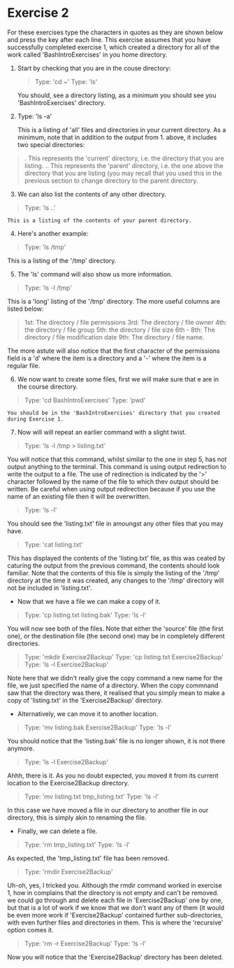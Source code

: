 # Exercise 2

For these exercises type the characters in quotes as they are shown below and press the <Return> key after each line. This exercise assumes that you have successfully completed exercise 1, which created a directory for all of the work called 'BashIntroExercises' in you home directory.

1. Start by checking that you are in the couse directory:

    >    Type: 'cd ~'
    >    Type: 'ls'

    You should, see a directory listing, as a minimum you should see you 'BashIntroExercises' directory.

2. Type: 'ls -a'

    This is a listing of 'all' files and directories in your current directory. As a minimum, note that in addition to the output from 1. above, it includes two special directories:

>    .  This represents the 'current' directory, i.e. the directory that you are listing.
>    .. This represents the 'parent' directory, i.e. the one above the directory that you are listing
       (you may recall that you used this in the previous section to change directory to the parent directory.

3. We can also list the contents of any other directory.

>    Type: 'ls ..'

    This is a listing of the contents of your parent directory.

4. Here's another example:

>    Type: 'ls /tmp'

This is a listing of the '/tmp' directory.

5. The 'ls' command will also show us more information.

>    Type: 'ls -l /tmp'

This is a 'long' listing of the '/tmp' directory. The more useful columns are listed below:
>   1st: The directory / file permissions
>   3rd: The directory / file owner
>   4th: the directory / file group
>   5th: the directory / file size
>   6th - 8th: The directory / file modification date
>   9th: The directory / file name.

The more astute will also notice that the first character of the permissions field is a 'd' where the item is a directory and a '-' where the item is a regular file.

6. We now want to create some files, first we will make sure that e are in the course directory.

>    Type: 'cd BashIntroExercises'
>    Type: 'pwd'

    You should be in the 'BashIntroExercises' directory that you created during Exercise 1.

7. Now will will repeat an earlier command with a slight twist.

>    Type: 'ls -l /tmp > listing.txt'

You will notice that this command, whilst similar to the one in step 5, has not output anything to the terminal. This command is using output redirection to write the output to a file. The use of redirection is indicated by the '>' character followed by the name of the file to which thev output should be written.  Be careful when using output redirection because if you use the name of an existing file then it will be overwritten.

>   Type: 'ls -l'

You should see the 'listing.txt' file in amoungst any other files that you may have.

>   Type: 'cat listing.txt'

This has displayed the contents of the 'listing.txt' file, as this was ceated by caturing the output from the previous command, the contents should look familiar. Note that the contents of this file is simply the listing of the '/tmp' directory at the time it was created, any changes to the '/tmp' directory will not be included in 'listing.txt'.

* Now that we have a file we can make a copy of it.

>   Type: 'cp listing.txt listing.bak'
>   Type: 'ls -l'

You will now see both of the files. Note that either the 'source' file (the first one), or the destination file (the second one) may be in completely different directories.

>   Type: 'mkdir Exercise2Backup'
>   Type: 'cp listing.txt Exercise2Backup'
>   Type: 'ls -l Exercise2Backup'

Note here that we didn't really give the copy command a new name for the file, we just specified the name of a directory.  When the copy commnand saw that the directory was there, it realised that you simply mean to make a copy of 'listing.txt' in the 'Exercise2Backup' directory.

* Alternatively, we can move it to another location.

>   Type: 'mv listing.bak Exercise2Backup'
>   Type: 'ls -l'

You should notice that the 'listing.bak' file is no longer shown, it is not there anymore.

>   Type: 'ls -l Exercise2Backup'

Ahhh, there is it.  As you no doubt expected, you moved it from its current location to the Exercise2Backup directory.

>   Type: 'mv listing.txt tmp_listing.txt'
>   Type: 'ls -l'

In this case we have moved a file in our directory to another file in our directory, this is simply akin to renaming the file.

* Finally, we can delete a file.

>   Type: 'rm tmp_listing.txt'
>   Type: 'ls -l'

As expected, the 'tmp_listing.txt' file has been removed.

>   Type: 'rmdir Exercise2Backup'

Uh-oh, yes, I tricked you. Although the rmdir command worked in exercise 1, how in complains that the directory is not empty and can't be removed. we could go through and delete each file in 'Exercise2Backup' one by one, but that is a lot of work if we know that we don't want any of them (it would be even more work if 'Exercise2Backup' contained further sub-directories, with even further files and directories in them. This is where the 'recursive' option comes it.

>   Type: 'rm -r Exercise2Backup'
>   Type: 'ls -l'

Now you will notice that the 'Exercise2Backup' directory has been deleted.
